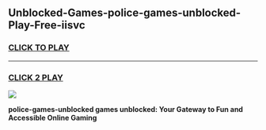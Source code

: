 
## Unblocked-Games-police-games-unblocked-Play-Free-iisvc
<h3>
<a href="https://premium76.site?title=police-games-unblocked&ref=15A">CLICK TO PLAY</a></h3>
<hr>

<h3>
<a href="https://premium76.site?title=police-games-unblocked&ref=15A">CLICK 2 PLAY</a>
  
</h3>

<a href="https://premium76.site?title=police-games-unblocked&ref=15A"><img src="https://clearcache.store/games.png"></a>


**police-games-unblocked games unblocked: Your Gateway to Fun and Accessible Online Gaming**
